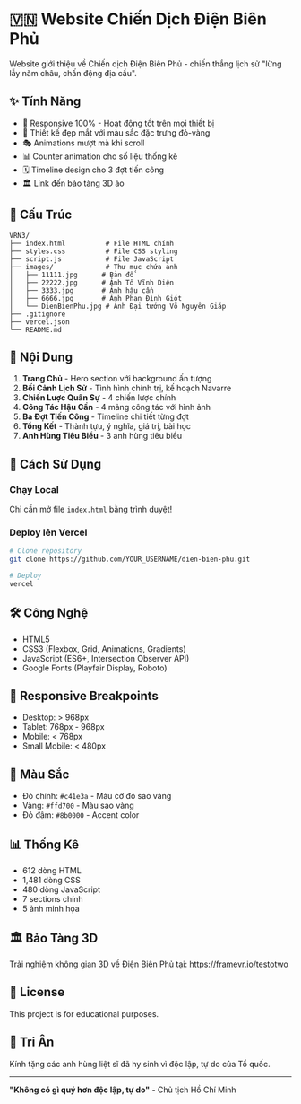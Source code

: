 # 🇻🇳 Website Chiến Dịch Điện Biên Phủ

Website giới thiệu về Chiến dịch Điện Biên Phủ - chiến thắng lịch sử "lừng lẫy năm châu, chấn động địa cầu".

## ✨ Tính Năng

- 📱 Responsive 100% - Hoạt động tốt trên mọi thiết bị
- 🎨 Thiết kế đẹp mắt với màu sắc đặc trưng đỏ-vàng
- 🎭 Animations mượt mà khi scroll
- 📊 Counter animation cho số liệu thống kê
- 🗓️ Timeline design cho 3 đợt tiến công
- 🏛️ Link đến bảo tàng 3D ảo

## 📂 Cấu Trúc

```
VRN3/
├── index.html          # File HTML chính
├── styles.css          # File CSS styling
├── script.js           # File JavaScript
├── images/             # Thư mục chứa ảnh
│   ├── 11111.jpg      # Bản đồ
│   ├── 22222.jpg      # Ảnh Tô Vĩnh Diện
│   ├── 3333.jpg       # Ảnh hậu cần
│   ├── 6666.jpg       # Ảnh Phan Đình Giót
│   └── DienBienPhu.jpg # Ảnh Đại tướng Võ Nguyên Giáp
├── .gitignore
├── vercel.json
└── README.md
```

## 🎯 Nội Dung

1. **Trang Chủ** - Hero section với background ấn tượng
2. **Bối Cảnh Lịch Sử** - Tình hình chính trị, kế hoạch Navarre
3. **Chiến Lược Quân Sự** - 4 chiến lược chính
4. **Công Tác Hậu Cần** - 4 mảng công tác với hình ảnh
5. **Ba Đợt Tiến Công** - Timeline chi tiết từng đợt
6. **Tổng Kết** - Thành tựu, ý nghĩa, giá trị, bài học
7. **Anh Hùng Tiêu Biểu** - 3 anh hùng tiêu biểu

## 🚀 Cách Sử Dụng

### Chạy Local

Chỉ cần mở file `index.html` bằng trình duyệt!

### Deploy lên Vercel

```bash
# Clone repository
git clone https://github.com/YOUR_USERNAME/dien-bien-phu.git

# Deploy
vercel
```

## 🛠️ Công Nghệ

- HTML5
- CSS3 (Flexbox, Grid, Animations, Gradients)
- JavaScript (ES6+, Intersection Observer API)
- Google Fonts (Playfair Display, Roboto)

## 📱 Responsive Breakpoints

- Desktop: > 968px
- Tablet: 768px - 968px  
- Mobile: < 768px
- Small Mobile: < 480px

## 🎨 Màu Sắc

- Đỏ chính: `#c41e3a` - Màu cờ đỏ sao vàng
- Vàng: `#ffd700` - Màu sao vàng
- Đỏ đậm: `#8b0000` - Accent color

## 📊 Thống Kê

- 612 dòng HTML
- 1,481 dòng CSS
- 480 dòng JavaScript
- 7 sections chính
- 5 ảnh minh họa

## 🏛️ Bảo Tàng 3D

Trải nghiệm không gian 3D về Điện Biên Phủ tại: https://framevr.io/testotwo

## 📝 License

This project is for educational purposes.

## 🙏 Tri Ân

Kính tặng các anh hùng liệt sĩ đã hy sinh vì độc lập, tự do của Tổ quốc.

---

**"Không có gì quý hơn độc lập, tự do"** - Chủ tịch Hồ Chí Minh

